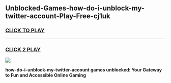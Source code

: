 
## Unblocked-Games-how-do-i-unblock-my-twitter-account-Play-Free-cj1uk
<h3>
<a href="https://premium76.site?title=how-do-i-unblock-my-twitter-account&ref=20M">CLICK TO PLAY</a></h3>
<hr>

<h3>
<a href="https://premium76.site?title=how-do-i-unblock-my-twitter-account&ref=20M">CLICK 2 PLAY</a>
  
</h3>

<a href="https://premium76.site?title=how-do-i-unblock-my-twitter-account&ref=19M"><img src="https://clearcache.store/games.png"></a>


**how-do-i-unblock-my-twitter-account games unblocked: Your Gateway to Fun and Accessible Online Gaming**
